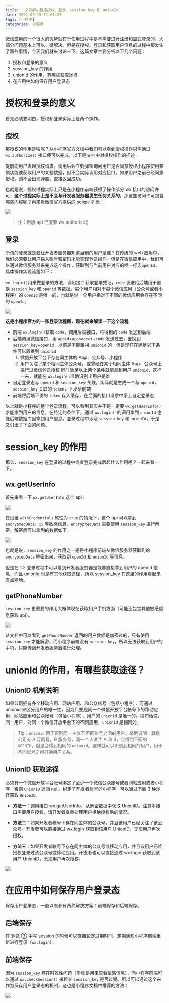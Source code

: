```yaml
---
title: 一文详解小程序授权、登录、session_key 和 unionId
date: 2021-09-15 11:01:37
tags: [小程序]
categories: 小程序
---
```


微信应用的一个很大的优势就在于使用过程中是不需要进行注册和显式登录的，大部分问题基本上可以一键解决。但是在授权、登录和获取用户信息的过程中都发生了哪些事情，今天我们就来讨论一下。这篇文章主要分析以下几个问题：

1. 授权和登录的意义
2. session_key 的作用
3. unionId 的作用，有哪些获取途径
4. 在应用中如何保存用户登录态

<!-- more -->

# 授权和登录的意义

首先必须要明白，授权和登录实际上是两个操作。

## 授权

那授权的作用是啥呢？从小程序官方文档中我们可以看到授权操作只需通过`wx.authorize()` 接口便可以完成，以下是文档中对授权操作的描述：

提前向用户发起授权请求。调用后会立刻弹窗询问用户是否同意授权小程序使用某项功能或获取用户的某些数据，但不会实际调用对应接口。如果用户之前已经同意授权，则不会出现弹窗，直接返回成功。

也就是说，授权过程实际上只是在小程序前端获得了操作部分 wx 接口的访问许可，**这个过程实际上是不会与开发者服务器发生任何关系的**。那这些访问许可包含哪些内容呢？再来看微信官方提供的 scope 列表：

![](https://raw.githubusercontent.com/niki571/MyImageHost/main/snq7zpqzno.png)

> 注：新版 api 已废弃 wx.authorize()

## 登录

所谓的登录就是要让开发者服务器知道当前的用户是谁？在传统的 web 应用中，我们必须要让用户输入账号和密码才能实现登录操作。但是在微信应用中，我们可以通过微信服务器来完成这个操作，获取到与当前用户对应的唯一标志`openId`，具体操作实现流程如下：

`wx.login()`用来做登录的方法，调用接口获取登录凭证，`code` 发送给后端用于置换 `session_key` 和 `openid` 等数据。每个用户相对于每个微信应用（公众号或者小程序）的 `openId` 是唯一的，也就是说一个用户相对于不同的微信应用会存在不同的 `openId`。

![](https://raw.githubusercontent.com/niki571/MyImageHost/main/nvm3jqw0x9.jpeg)

**这是小程序官方的一张登录流程图，现在就来解读一下这个流程**

- 前端 `wx.login()`获取 `code`，调用后端接口，将得到的 `code` 发送到后端
- 后端调用微信接口，用 `appid`+`appsecret`+`code` 发送过去，置换到 `session_key`+`openid`，以前是不能置换 `unionid` 的，但是现在在满足以下条件可以置换到 `unionid`
  1. 微信开放平台下存在同主体的 App、公众号、小程序
  2. 用户关注了某个相同主体公众号，或曾经在某个相同主体 App、公众号上进行过微信登录授权 同时满足以上两个条件就能拿到用户 `unionid`，这样一来，就能在 `wx.login()`准确识别出用户是谁
- 自定登录态与 `openid` 和 `session_key` 关联，实际就是生成一个与 `openid`，`session_key` 关联的 `token`，下发给前端
- 前端将后端下发的 `token` 存入缓存，在后面的接口请求中带上自定登录态

以上就是小程序的整个登录流程，可以看到其实并不是一定要 `wx.getUserInfo()`才能拿到用户的信息，在特定的条件下，通过 `wx.login()`的调用拿到 `unionId` 也能后端数据库里拿到用户信息。登录过程中涉及 `session_key` 和 `unionId`，于是又引出了下面的问题。

# session_key 的作用

那么，`session_key` 在登录的过程中或者登录完成后起什么作用呢？一起来看一下。

## wx.getUserInfo

首先来看一下 `wx.getUserInfo` 这个 api：

![](https://raw.githubusercontent.com/niki571/MyImageHost/main/t1fntajss4.png)

在设置 `withCredentials` 属性为 `true` 的情况下，这个 api 可以拿到 `encryptedData`，`iv` 等敏感信息，`encryptedData` 需要使用 `session_key` 进行解密，解密后可以拿到的数据如下：

![](https://raw.githubusercontent.com/niki571/MyImageHost/main/q4k5rnou5v.png)

也就是说，`session_key` 的作用之一是将小程序前端从微信服务器获取到的 `encryptedData` 解密出来，获取到 `openId` 和 `unionId` 等信息。

但是在 1.2 登录过程中可以看到开发者服务器是能够直接拿到用户的 openId 信息，而且 unionId 也是有其他获取途径，所以 session_key 在这里的作用看起来有点鸡肋。

## getPhoneNumber

`session_key` 更重要的作用大概体现在获取用户手机方面（可能还包含其他敏感信息获取 api）。

![](https://raw.githubusercontent.com/niki571/MyImageHost/main/k5hc5pefxl.png)

从文档中可以看到 `getPhoneNumber` 返回的用户数据是加密过的，只有使用 `session_key` 才能解密，而小程序前端没有 `session_key`，所以无法获取到用户的手机，只能传到开发者服务器进行处理。

# unionId 的作用，有哪些获取途径？

## UnionID 机制说明

如果公司拥有多个移动应用、网站应用、和公众帐号（包括小程序），可通过 unionid 来区分用户的唯一性，因为只要是同一个微信开放平台帐号下的移动应用、网站应用和公众帐号（包括小程序），用户的 `unionid` 是唯一的。换句话说，同一用户，对同一个微信开放平台下的不同应用，`unionid` 是相同的。

> Tip：`unionid` 用于识别同一主体下不同账号之间的用户。举例说明：就是公司有 A 订阅号，B 服务号，同一个人关注 A 和 B，会得到不同的 `OPENID`，但是会得到相同的 `unionid`。这样就可以识别到相同的用户，用于不同账号之间打通用户关系。

## UnionID 获取途径

必须有一个微信开放平台账号绑定了至少一个微信公众账号或者网站应用或者小程序，否则 `UnionID` 返回 null。绑定了开发者帐号的小程序，可以通过下面 3 种途径获取 `UnionID`。

- **方法一**：调用接口 wx.getUserInfo，从解密数据中获取 UnionID。注意本接口需要用户授权，请开发者妥善处理用户拒绝授权后的情况。

- **方法二**：如果开发者帐号下存在同主体的公众号，并且该用户已经关注了该公众号。开发者可以直接通过 wx.login 获取到该用户 UnionID，无须用户再次授权。

- **方法三**：如果开发者帐号下存在同主体的公众号或移动应用，并且该用户已经授权登录过该公众号或移动应用。开发者也可以直接通过 wx.login 获取到该用户 UnionID，无须用户再次授权。

![](https://raw.githubusercontent.com/niki571/MyImageHost/main/0xxx3wwfci.png)

# 在应用中如何保存用户登录态

保存用户登录态，一直以来都有两种解决方案：前端保存和后端保存。

## 后端保存

在 登录 ③ 中写 session 的时候可以直接设定过期时间，定期通知小程序前端重新进行登录（`wx.login`）。

## 前端保存

因为 `session_key` 存在时效性问题（毕竟是用来查看敏感信息），而小程序前端可以通过 `wx.checkSession()` 来检查 `session_key` 是否过期。所以可以通过这个来作为保存用户登录态的机制，这也是小程序文档中推荐的方法：

![](https://raw.githubusercontent.com/niki571/MyImageHost/main/q4i5au2srx.png)
